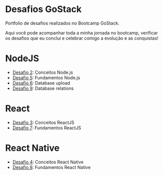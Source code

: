 # Desafios GoStack
Portfolio de desafios realizados no Bootcamp GoStack.

Aqui você pode acompanhar toda a minha jornada no bootcamp, verificar os desafios que eu concluí e celebrar comigo a evolução e as conquistas!

# NodeJS
* [Desafio 2](https://github.com/felipeapellegrini/conceitos-nodejs): Conceitos Node.js
* [Desafio 5](https://github.com/felipeapellegrini/desafio05-gostack): Fundamentos Node.js
* [Desafio 6](https://github.com/felipeapellegrini/desafio-6-goStack): Database upload
* [Desafio 9](https://github.com/felipeapellegrini/desafio_database_relations): Database relations

# React
* [Desafio 3](https://github.com/felipeapellegrini/frontend-reactjs-gostack): Conceitos ReactJS
* [Desafio 7](https://github.com/felipeapellegrini/desafio-7-gostack): Fundamentos ReactJS

# React Native
* [Desafio 4](https://github.com/felipeapellegrini/mobile-reactnative-f01): Conceitos React Native
* [Desafio 8](https://github.com/felipeapellegrini/appgomarketplace): Fundamentos React Native
